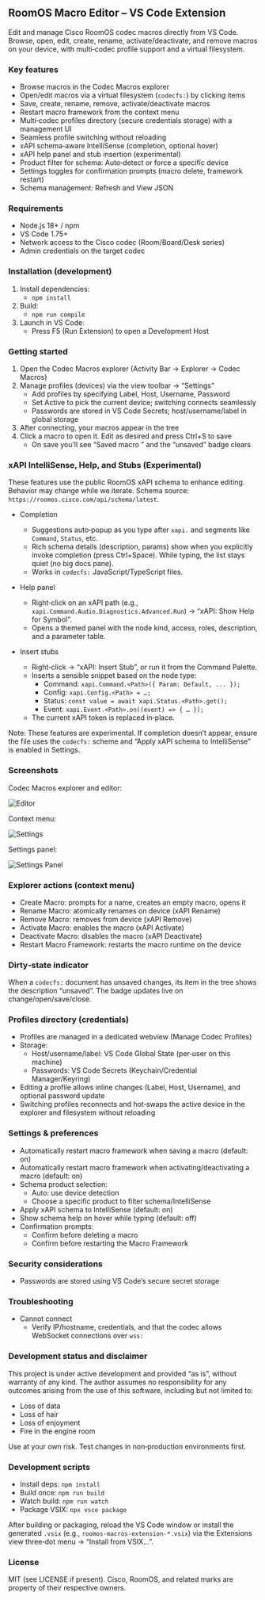 ## RoomOS Macro Editor – VS Code Extension

Edit and manage Cisco RoomOS codec macros directly from VS Code. Browse, open, edit, create, rename, activate/deactivate, and remove macros on your device, with multi‑codec profile support and a virtual filesystem.

### Key features

- Browse macros in the Codec Macros explorer
- Open/edit macros via a virtual filesystem (`codecfs:`) by clicking items
- Save, create, rename, remove, activate/deactivate macros
- Restart macro framework from the context menu
- Multi‑codec profiles directory (secure credentials storage) with a management UI
- Seamless profile switching without reloading
- xAPI schema‑aware IntelliSense (completion, optional hover)
- xAPI help panel and stub insertion (experimental)
- Product filter for schema: Auto‑detect or force a specific device
- Settings toggles for confirmation prompts (macro delete, framework restart)
- Schema management: Refresh and View JSON

### Requirements

- Node.js 18+ / npm
- VS Code 1.75+
- Network access to the Cisco codec (Room/Board/Desk series)
- Admin credentials on the target codec

### Installation (development)

1. Install dependencies:
   - `npm install`
2. Build:
   - `npm run compile`
3. Launch in VS Code:
   - Press F5 (Run Extension) to open a Development Host

### Getting started

1. Open the Codec Macros explorer (Activity Bar → Explorer → Codec Macros)
2. Manage profiles (devices) via the view toolbar → “Settings”
   - Add profiles by specifying Label, Host, Username, Password
   - Set Active to pick the current device; switching connects seamlessly
   - Passwords are stored in VS Code Secrets; host/username/label in global storage
3. After connecting, your macros appear in the tree
4. Click a macro to open it. Edit as desired and press Ctrl+S to save
   - On save you’ll see “Saved macro <name>” and the “unsaved” badge clears

### xAPI IntelliSense, Help, and Stubs (Experimental)

These features use the public RoomOS xAPI schema to enhance editing. Behavior may change while we iterate. Schema source: `https://roomos.cisco.com/api/schema/latest`.

- Completion
  - Suggestions auto‑popup as you type after `xapi.` and segments like `Command`, `Status`, etc.
  - Rich schema details (description, params) show when you explicitly invoke completion (press Ctrl+Space). While typing, the list stays quiet (no big docs pane).
  - Works in `codecfs:` JavaScript/TypeScript files.

- Help panel
  - Right‑click on an xAPI path (e.g., `xapi.Command.Audio.Diagnostics.Advanced.Run`) → “xAPI: Show Help for Symbol”.
  - Opens a themed panel with the node kind, access, roles, description, and a parameter table.

- Insert stubs
  - Right‑click → “xAPI: Insert Stub”, or run it from the Command Palette.
  - Inserts a sensible snippet based on the node type:
    - Command: `xapi.Command.<Path>({ Param: Default, ... });`
    - Config: `xapi.Config.<Path> = …;`
    - Status: `const value = await xapi.Status.<Path>.get();`
    - Event: `xapi.Event.<Path>.on((event) => { … });`
  - The current xAPI token is replaced in‑place.

Note: These features are experimental. If completion doesn’t appear, ensure the file uses the `codecfs:` scheme and “Apply xAPI schema to IntelliSense” is enabled in Settings.

### Screenshots

Codec Macros explorer and editor:

![Editor](images/screenshot_editor.png)

Context menu:

![Settings](images/screenshot_contextmenu.png)

Settings panel:

![Settings Panel](images/screenshot_settings.png)

### Explorer actions (context menu)

- Create Macro: prompts for a name, creates an empty macro, opens it
- Rename Macro: atomically renames on device (xAPI Rename)
- Remove Macro: removes from device (xAPI Remove)
- Activate Macro: enables the macro (xAPI Activate)
- Deactivate Macro: disables the macro (xAPI Deactivate)
- Restart Macro Framework: restarts the macro runtime on the device


### Dirty‑state indicator

When a `codecfs:` document has unsaved changes, its item in the tree shows the description “unsaved”. The badge updates live on change/open/save/close.


### Profiles directory (credentials)

- Profiles are managed in a dedicated webview (Manage Codec Profiles)
- Storage:
  - Host/username/label: VS Code Global State (per‑user on this machine)
  - Passwords: VS Code Secrets (Keychain/Credential Manager/Keyring)
- Editing a profile allows inline changes (Label, Host, Username), and optional password update
- Switching profiles reconnects and hot‑swaps the active device in the explorer and filesystem without reloading

### Settings & preferences

- Automatically restart macro framework when saving a macro (default: on)
- Automatically restart macro framework when activating/deactivating a macro (default: on)
- Schema product selection:
  - Auto: use device detection
  - Choose a specific product to filter schema/IntelliSense
- Apply xAPI schema to IntelliSense (default: on)
- Show schema help on hover while typing (default: off)
- Confirmation prompts:
  - Confirm before deleting a macro
  - Confirm before restarting the Macro Framework
### Security considerations

- Passwords are stored using VS Code’s secure secret storage

### Troubleshooting

- Cannot connect
  - Verify IP/hostname, credentials, and that the codec allows WebSocket connections over `wss:`


### Development status and disclaimer

This project is under active development and provided “as is”, without warranty of any kind. The author assumes no responsibility for any outcomes arising from the use of this software, including but not limited to:

- Loss of data
- Loss of hair
- Loss of enjoyment
- Fire in the engine room

Use at your own risk. Test changes in non‑production environments first.

### Development scripts

- Install deps: `npm install`
- Build once: `npm run build`
- Watch build: `npm run watch`
- Package VSIX: `npx vsce package`

After building or packaging, reload the VS Code window or install the generated `.vsix` (e.g., `roomos-macros-extension-*.vsix`) via the Extensions view three‑dot menu → “Install from VSIX…”.

### License

MIT (see LICENSE if present). Cisco, RoomOS, and related marks are property of their respective owners.


